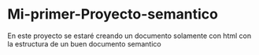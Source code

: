 # Mi-primer-Proyecto-semantico
En este proyecto se estaré creando un documento solamente con html con la estructura de un buen documento semantico
